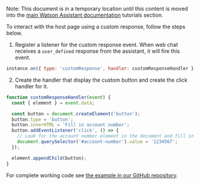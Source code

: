 Note: This document is in a temporary location until this content is moved into the [main Watson Assistant documentation](https://cloud.ibm.com/docs/watson-assistant?topic=watson-assistant-web-chat-overview) tutorials section.

To interact with the host page using a custom response, follow the steps below.

1. Register a listener for the custom response event. When web chat receives a `user_defined` response from the assistant, it will fire this event.
```javascript
instance.on({ type: 'customResponse', handler: customResponseHandler });
```
2. Create the handler that display the custom button and create the click handler for it.
```javascript
function customResponseHandler(event) {
  const { element } = event.data;

  const button = document.createElement('button');
  button.type = 'button';
  button.innerHTML = 'Fill in account number';
  button.addEventListener('click', () => {
    // Look for the account number element in the document and fill in the account number.
    document.querySelector('#account-number').value = '1234567';
  });

  element.appendChild(button);
}
```

For complete working code see [the example in our GitHub repository](https://github.com/watson-developer-cloud/assistant-toolkit/tree/master/integrations/webchat/examples/page-interaction).